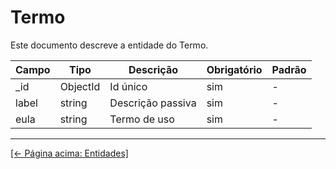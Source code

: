 # Termo

Este documento descreve a entidade do Termo.

| Campo | Tipo     | Descrição         | Obrigatório | Padrão |
| ----- | -------- | ----------------- | ----------- | ------ |
| \_id  | ObjectId | Id único          | sim         | -      |
| label | string   | Descrição passiva | sim         | -      |
| eula  | string   | Termo de uso      | sim         | -      |

---

[[← Página acima: Entidades]](./readme.md)
